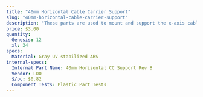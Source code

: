 ```yaml
---
title: "40mm Horizontal Cable Carrier Support"
slug: "40mm-horizontal-cable-carrier-support"
description: "These parts are used to mount and support the x-axis cable carrier. The gusset also functions as an area for cables, tubes, and LED light strips to be routed through."
price: $3.00
quantity:
  Genesis: 12
  xl: 24
specs:
  Material: Gray UV stabilized ABS
internal-specs:
  Internal Part Name: 40mm Horizontal CC Support Rev B
  Vendor: LDO
  $/pc: $0.82
  Component Tests: Plastic Part Tests
---
```

